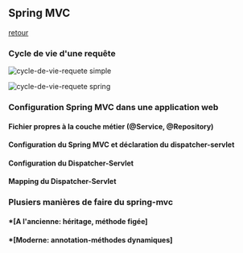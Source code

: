 ## Spring MVC

[retour](https://github.com/grouault/spring-tutorial/blob/master/README.md)

### Cycle de vie d'une requête
![cycle-de-vie-requete simple](https://user-images.githubusercontent.com/20648687/82791477-23a79d80-9e6e-11ea-90f8-8e0a351e3ca1.png)

![cycle-de-vie-requete spring](https://user-images.githubusercontent.com/20648687/82791969-ed1e5280-9e6e-11ea-8c6d-7937f9862ca5.jpg)
### Configuration Spring MVC dans une application web
#### Fichier propres à la couche métier (@Service, @Repository)

#### Configuration du Spring MVC et déclaration du dispatcher-servlet


#### Configuration du Dispatcher-Servlet

#### Mapping du Dispatcher-Servlet

### Plusiers manières de faire du spring-mvc
#### *[A l'ancienne: héritage, méthode figée]
#### *[Moderne: annotation-méthodes dynamiques]

